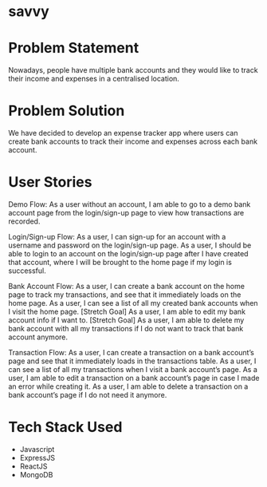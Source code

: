 # savvy

# Problem Statement

Nowadays, people have multiple bank accounts and they would like to track their income and expenses in a centralised location.

# Problem Solution

We have decided to develop an expense tracker app where users can create bank accounts to track their income and expenses across each bank account.

# User Stories

Demo Flow:
As a user without an account, I am able to go to a demo bank account page from the login/sign-up page to view how transactions are recorded.

Login/Sign-up Flow:
As a user, I can sign-up for an account with a username and password on the login/sign-up page.
As a user, I should be able to login to an account on the login/sign-up page after I have created that account, where I will be brought to the home page if my login is successful.

Bank Account Flow:
As a user, I can create a bank account on the home page to track my transactions, and see that it immediately loads on the home page.
As a user, I can see a list of all my created bank accounts when I visit the home page.
[Stretch Goal] As a user, I am able to edit my bank account info if I want to.
[Stretch Goal] As a user, I am able to delete my bank account with all my transactions if I do not want to track that bank account anymore.

Transaction Flow:
As a user, I can create a transaction on a bank account’s page and see that it immediately loads in the transactions table.
As a user, I can see a list of all my transactions when I visit a bank account’s page.
As a user, I am able to edit a transaction on a bank account’s page in case I made an error while creating it.
As a user, I am able to delete a transaction on a bank account’s page if I do not need it anymore.

# Tech Stack Used

- Javascript
- ExpressJS
- ReactJS
- MongoDB
